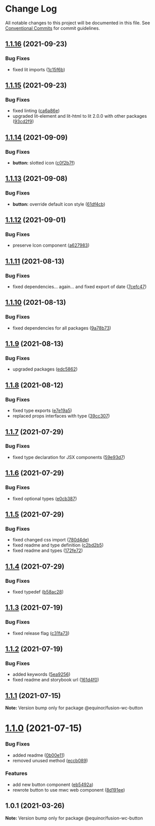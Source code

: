 # Change Log

All notable changes to this project will be documented in this file.
See [Conventional Commits](https://conventionalcommits.org) for commit guidelines.

## [1.1.16](https://github.com/equinor/fusion-web-components/compare/@equinor/fusion-wc-button@1.1.15...@equinor/fusion-wc-button@1.1.16) (2021-09-23)


### Bug Fixes

* fixed lit imports ([1c15f6b](https://github.com/equinor/fusion-web-components/commit/1c15f6b865b9e43193942610f881ed1bc74a623c))





## [1.1.15](https://github.com/equinor/fusion-web-components/compare/@equinor/fusion-wc-button@1.1.14...@equinor/fusion-wc-button@1.1.15) (2021-09-23)


### Bug Fixes

* fixed linting ([ca6a86e](https://github.com/equinor/fusion-web-components/commit/ca6a86ebda14f6c85cb58f125778e94847b70b1d))
* upgraded lit-element and lit-html to lit 2.0.0 with other packages ([93cd2f9](https://github.com/equinor/fusion-web-components/commit/93cd2f997d6045fd5ab69fe05ccee5acfa861ad7))





## [1.1.14](https://github.com/equinor/fusion-web-components/compare/@equinor/fusion-wc-button@1.1.13...@equinor/fusion-wc-button@1.1.14) (2021-09-09)


### Bug Fixes

* **button:** slotted icon ([c0f2b7f](https://github.com/equinor/fusion-web-components/commit/c0f2b7ffd868e41051d344e1f0f6c202e6ee3999))





## [1.1.13](https://github.com/equinor/fusion-web-components/compare/@equinor/fusion-wc-button@1.1.12...@equinor/fusion-wc-button@1.1.13) (2021-09-08)


### Bug Fixes

* **button:** override default icon style ([61df4cb](https://github.com/equinor/fusion-web-components/commit/61df4cbaee92acfb03cb16cd896d9b3ba0ad5542))





## [1.1.12](https://github.com/equinor/fusion-web-components/compare/@equinor/fusion-wc-button@1.1.11...@equinor/fusion-wc-button@1.1.12) (2021-09-01)


### Bug Fixes

* preserve Icon component ([a627983](https://github.com/equinor/fusion-web-components/commit/a627983b25fef5c365ec961314d131b4236491c7))





## [1.1.11](https://github.com/equinor/fusion-web-components/compare/@equinor/fusion-wc-button@1.1.10...@equinor/fusion-wc-button@1.1.11) (2021-08-13)


### Bug Fixes

* fixed dependencies... again... and fixed export of date ([7cefc47](https://github.com/equinor/fusion-web-components/commit/7cefc47b307e67c3a79c41579e07ece70c2e0728))





## [1.1.10](https://github.com/equinor/fusion-web-components/compare/@equinor/fusion-wc-button@1.1.9...@equinor/fusion-wc-button@1.1.10) (2021-08-13)


### Bug Fixes

* fixed dependencies for all packages ([9a78b73](https://github.com/equinor/fusion-web-components/commit/9a78b73068685cd4d096fdea1e8501464c18a51c))





## [1.1.9](https://github.com/equinor/fusion-web-components/compare/@equinor/fusion-wc-button@1.1.8...@equinor/fusion-wc-button@1.1.9) (2021-08-13)


### Bug Fixes

* upgraded packages ([edc5862](https://github.com/equinor/fusion-web-components/commit/edc58624c3921ef6c77020dd3a026f40ed1dd5f2))





## [1.1.8](https://github.com/equinor/fusion-web-components/compare/@equinor/fusion-wc-button@1.1.7...@equinor/fusion-wc-button@1.1.8) (2021-08-12)


### Bug Fixes

* fixed type exports ([e7e19a5](https://github.com/equinor/fusion-web-components/commit/e7e19a59c3db40b20d29f9ea888614a188a2fcc4))
* replaced props interfaces with type ([39cc307](https://github.com/equinor/fusion-web-components/commit/39cc3078b3bb217587f5eb39020a312cb859bb96))





## [1.1.7](https://github.com/equinor/fusion-web-components/compare/@equinor/fusion-wc-button@1.1.6...@equinor/fusion-wc-button@1.1.7) (2021-07-29)


### Bug Fixes

* fixed type declaration for JSX components ([59e93d7](https://github.com/equinor/fusion-web-components/commit/59e93d729299582edb97debb82ee4891eb8f9eb4))





## [1.1.6](https://github.com/equinor/fusion-web-components/compare/@equinor/fusion-wc-button@1.1.5...@equinor/fusion-wc-button@1.1.6) (2021-07-29)


### Bug Fixes

* fixed optional types ([e0cb387](https://github.com/equinor/fusion-web-components/commit/e0cb387ca1ea8df57b1914db6abb9eb0fec02f01))





## [1.1.5](https://github.com/equinor/fusion-web-components/compare/@equinor/fusion-wc-button@1.1.4...@equinor/fusion-wc-button@1.1.5) (2021-07-29)


### Bug Fixes

* fixed changed css import ([780d4de](https://github.com/equinor/fusion-web-components/commit/780d4de1e1c130c19e919a78352745a0f68abb78))
* fixed readme and type definition ([c2bd2b5](https://github.com/equinor/fusion-web-components/commit/c2bd2b5dae7b9f9319a30f9531603543d1d715b0))
* fixed readme and types ([172fe72](https://github.com/equinor/fusion-web-components/commit/172fe7233e952ee3f6eb67fa66644175e4eb9fc5))





## [1.1.4](https://github.com/equinor/fusion-web-components/compare/@equinor/fusion-wc-button@1.1.3...@equinor/fusion-wc-button@1.1.4) (2021-07-29)


### Bug Fixes

* fixed typedef ([b58ac28](https://github.com/equinor/fusion-web-components/commit/b58ac2811ee43c7f6c5b159a8c05e2272c88d201))





## [1.1.3](https://github.com/equinor/fusion-web-components/compare/@equinor/fusion-wc-button@1.1.2...@equinor/fusion-wc-button@1.1.3) (2021-07-19)


### Bug Fixes

* fixed release flag ([c31fa73](https://github.com/equinor/fusion-web-components/commit/c31fa73600d545a81d116dfaca8ef7911d793e74))





## [1.1.2](https://github.com/equinor/fusion-web-components/compare/@equinor/fusion-wc-button@1.1.1...@equinor/fusion-wc-button@1.1.2) (2021-07-19)


### Bug Fixes

* added keywords ([5ea9256](https://github.com/equinor/fusion-web-components/commit/5ea925663a3f4d93c965507a5b3e6e49676569f7))
* fixed readme and storybook url ([161d4f0](https://github.com/equinor/fusion-web-components/commit/161d4f0f2071fda7e65b33cd8bcb33e9f20fbaa3))





## [1.1.1](https://github.com/equinor/fusion-web-components/compare/@equinor/fusion-wc-button@1.1.0...@equinor/fusion-wc-button@1.1.1) (2021-07-15)

**Note:** Version bump only for package @equinor/fusion-wc-button





# [1.1.0](https://github.com/equinor/fusion-web-components/compare/@equinor/fusion-wc-button@1.0.1...@equinor/fusion-wc-button@1.1.0) (2021-07-15)


### Bug Fixes

* added readme ([0b00e11](https://github.com/equinor/fusion-web-components/commit/0b00e11c094b725e893cad7cb1ea224a24272cf9))
* removed unused method ([eccb089](https://github.com/equinor/fusion-web-components/commit/eccb0892a3b605be284458f1c8014bebcd928cf8))


### Features

* add new button component ([eb5492a](https://github.com/equinor/fusion-web-components/commit/eb5492a473bf277866a8dc44827e280b4918790e))
* rewrote button to use mwc web component ([8d191ee](https://github.com/equinor/fusion-web-components/commit/8d191eeefce4d9e9379be6010003b5cc3c1cb1b9))





## 1.0.1 (2021-03-26)

**Note:** Version bump only for package @equinor/fusion-wc-button

